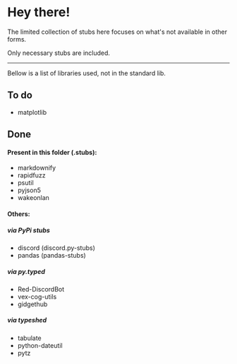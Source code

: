 # Hey there!

The limited collection of stubs here focuses on what's not available in other forms.

Only necessary stubs are included.

---

Bellow is a list of libraries used, not in the standard lib.

## To do

- matplotlib

## Done

#### Present in this folder (.stubs):

- markdownify
- rapidfuzz
- psutil
- pyjson5
- wakeonlan

#### Others:

##### via PyPi stubs

- discord (discord.py-stubs)
- pandas (pandas-stubs)

##### via py.typed

- Red-DiscordBot
- vex-cog-utils
- gidgethub

##### via typeshed

- tabulate
- python-dateutil
- pytz
